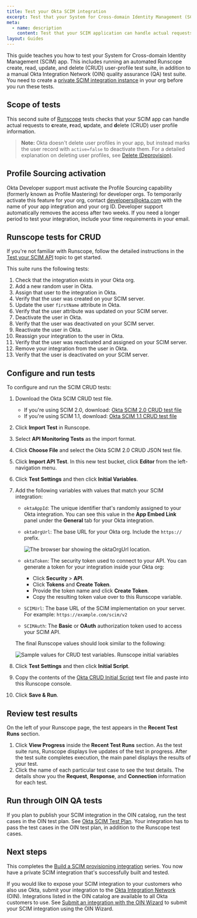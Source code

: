 ```yaml
---
title: Test your Okta SCIM integration
excerpt: Test that your System for Cross-domain Identity Management (SCIM) application can handle actual requests to create, read, update, and delete (CRUD) user profile information, and run through our Okta Integration Network (OIN) quality assurance test cases.
meta:
  - name: description
    content: Test that your SCIM application can handle actual requests to create, read, update and delete (CRUD) user profile information, and run through our Okta Integration Network (OIN) quality assurance test cases.
layout: Guides
---
```


This guide teaches you how to test your System for Cross-domain Identity Management (SCIM) app. This includes running an automated Runscope create, read, update, and delete (CRUD) user-profile test suite, in addition to a manual Okta Integration Network (OIN) quality assurance (QA) test suite. You need to create a [private SCIM integration instance](/docs/guides/scim-provisioning-integration-connect/main/#connect-to-your-scim-service) in your org before you run these tests.

## Scope of tests

This second suite of [Runscope](https://www.runscope.com) tests checks that your SCIM app can handle actual requests to **c**reate, **r**ead, **u**pdate, and **d**elete (CRUD) user profile information.

> **Note:** Okta doesn't delete user profiles in your app, but instead marks the user record with `active=false` to deactivate them. For a detailed explanation on deleting user profiles, see [Delete (Deprovision)](/docs/concepts/scim/#delete-deprovision).

## Profile Sourcing activation

Okta Developer support must activate the Profile Sourcing capability (formerly known as Profile Mastering) for developer orgs. To temporarily activate this feature for your org, contact <developers@okta.com> with the name of your app integration and your org ID. Developer support automatically removes the access after two weeks. If you need a longer period to test your integration, include your time requirements in your email.

## Runscope tests for CRUD

If you're not familiar with Runscope, follow the detailed instructions in the [Test your SCIM API](/docs/guides/scim-provisioning-integration-prepare/main/#test-your-scim-api) topic to get started.

This suite runs the following tests:

1. Check that the integration exists in your Okta org.
1. Add a new random user in Okta.
1. Assign that user to the integration in Okta.
1. Verify that the user was created on your SCIM server.
1. Update the user `firstName` attribute in Okta.
1. Verify that the user attribute was updated on your SCIM server.
1. Deactivate the user in Okta.
1. Verify that the user was deactivated on your SCIM server.
1. Reactivate the user in Okta.
1. Reassign your integration to the user in Okta.
1. Verify that the user was reactivated and assigned on your SCIM server.
1. Remove your integration from the user in Okta.
1. Verify that the user is deactivated on your SCIM server.

## Configure and run tests

To configure and run the SCIM CRUD tests:

1. Download the Okta SCIM CRUD test file.
    * If you're using SCIM 2.0, download: [Okta SCIM 2.0 CRUD test file](/standards/SCIM/SCIMFiles/Okta-SCIM-20-CRUD-Test.json)
    * If you're using SCIM 1.1, download: [Okta SCIM 1.1 CRUD test file](/standards/SCIM/SCIMFiles/Okta-SCIM-11-CRUD-Test.json)
1. Click **Import Test** in Runscope.
1. Select **API Monitoring Tests** as the import format.
1. Click **Choose File** and select the Okta SCIM 2.0 CRUD JSON test file.
1. Click **Import API Test**. In this new test bucket, click **Editor** from the left-navigation menu.
1. Click **Test Settings** and then click **Initial Variables**.
1. Add the following variables with values that match your SCIM integration:
    * `oktaAppId`: The unique identifier that's randomly assigned to your Okta integration. You can see this value in the **App Embed Link** panel under the **General** tab for your Okta integration.
    * `oktaOrgUrl`: The base URL for your Okta org. Include the `https://` prefix.

        <div class="three-quarter border">

        ![The browser bar showing the oktaOrgUrl location.](/img/oin/scim_crud-test-identifiers.png)

        </div>

    * `oktaToken`: The security token used to connect to your API. You can generate a token for your integration inside your Okta org:
        * Click **Security** > **API**.
        * Click **Tokens** and **Create Token**.
        * Provide the token name and click **Create Token**.
        * Copy the resulting token value over to this Runscope variable.
    * `SCIMUrl`: The base URL of the SCIM implementation on your server. For example: `https://example.com/scim/v2`
    * `SCIMAuth`: The **Basic** or **OAuth** authorization token used to access your SCIM API.

    The final Runscope values should look similar to the following:

    <div class="three-quarter border">

    ![Sample values for CRUD test variables. Runscope initial variables](/img/oin/scim_crud-variables-d.png)

    </div>

1. Click **Test Settings** and then click **Initial Script**.
1. Copy the contents of the [Okta CRUD Initial Script](/standards/SCIM/SCIMFiles/Initial_Script_CRUD.txt) text file and paste into this Runscope console.
1. Click **Save & Run**.

## Review test results

On the left of your Runscope page, the test appears in the **Recent Test Runs** section.

1. Click **View Progress** inside the **Recent Test Runs** section.
   As the test suite runs, Runscope displays live updates of the test in progress. After the test suite completes execution, the main panel displays the results of your test.
1. Click the name of each particular test case to see the test details. The details show you the **Request**, **Response**, and **Connection** information for each test.

<!-- temporarily removing this link due to 404 on Runscope side. OKTA-332238
For comparison and reference, here is an example of [a successful Runscope test run](https://www.runscope.com/radar/rho3mr74kof3/05da739b-a2b2-49ce-91a0-656320deab17/history/b49431ec-662f-49b5-b382-7149eec85091) for the SCIM 2.0 CRUD test suite.
-->

## Run through OIN QA tests

If you plan to publish your SCIM integration in the OIN catalog, run the test cases in the OIN test plan. See [Okta SCIM Test Plan](/standards/SCIM/SCIMFiles/okta-scim-test-plan-v2.xlsx). Your integration has to pass the test cases in the OIN test plan, in addition to the Runscope test cases.

## Next steps

This completes the [Build a SCIM provisioning integration](/docs/guides/scim-provisioning-integration-overview/) series. You now have a private SCIM integration that's successfully built and tested.

If you would like to expose your SCIM integration to your customers who also use Okta, submit your integration to the [Okta Integration Network](https://www.okta.com/integrations/) (OIN). Integrations listed in the OIN catalog are available to all Okta customers to use. See [Submit an integration with the OIN Wizard](/docs/guides/submit-oin-app/scim/main/) to submit your SCIM integration using the OIN Wizard.
